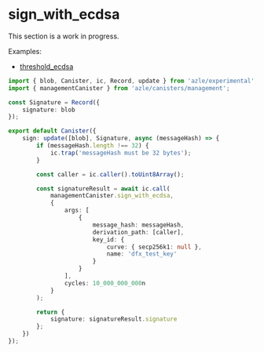 # sign_with_ecdsa

This section is a work in progress.

Examples:

- [threshold_ecdsa](https://github.com/demergent-labs/azle/tree/main/examples/motoko_examples/threshold_ecdsa)

```typescript
import { blob, Canister, ic, Record, update } from 'azle/experimental';
import { managementCanister } from 'azle/canisters/management';

const Signature = Record({
    signature: blob
});

export default Canister({
    sign: update([blob], Signature, async (messageHash) => {
        if (messageHash.length !== 32) {
            ic.trap('messageHash must be 32 bytes');
        }

        const caller = ic.caller().toUint8Array();

        const signatureResult = await ic.call(
            managementCanister.sign_with_ecdsa,
            {
                args: [
                    {
                        message_hash: messageHash,
                        derivation_path: [caller],
                        key_id: {
                            curve: { secp256k1: null },
                            name: 'dfx_test_key'
                        }
                    }
                ],
                cycles: 10_000_000_000n
            }
        );

        return {
            signature: signatureResult.signature
        };
    })
});
```
